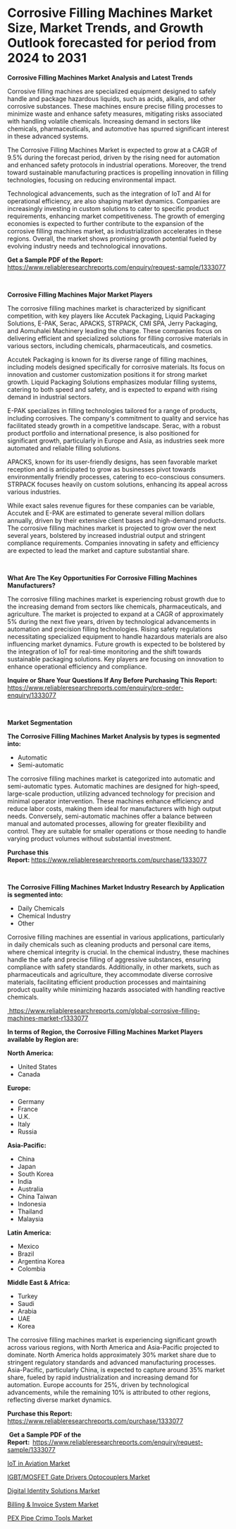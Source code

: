 <p><h1>Corrosive Filling Machines Market Size, Market Trends, and Growth Outlook forecasted for period from 2024 to 2031</h1></p><p><strong>Corrosive Filling Machines Market Analysis and Latest Trends</strong></p>
<p><p>Corrosive filling machines are specialized equipment designed to safely handle and package hazardous liquids, such as acids, alkalis, and other corrosive substances. These machines ensure precise filling processes to minimize waste and enhance safety measures, mitigating risks associated with handling volatile chemicals. Increasing demand in sectors like chemicals, pharmaceuticals, and automotive has spurred significant interest in these advanced systems.</p><p>The Corrosive Filling Machines Market is expected to grow at a CAGR of 9.5% during the forecast period, driven by the rising need for automation and enhanced safety protocols in industrial operations. Moreover, the trend toward sustainable manufacturing practices is propelling innovation in filling technologies, focusing on reducing environmental impact. </p><p>Technological advancements, such as the integration of IoT and AI for operational efficiency, are also shaping market dynamics. Companies are increasingly investing in custom solutions to cater to specific product requirements, enhancing market competitiveness. The growth of emerging economies is expected to further contribute to the expansion of the corrosive filling machines market, as industrialization accelerates in these regions. Overall, the market shows promising growth potential fueled by evolving industry needs and technological innovations.</p></p>
<p><strong>Get a Sample PDF of the Report:&nbsp;</strong> <a href="https://www.reliableresearchreports.com/enquiry/request-sample/1333077?utm_campaign=16&utm_medium=2&utm_source=Github&utm_content=ia&utm_term=01102024&utm_id=corrosive-filling-machines">https://www.reliableresearchreports.com/enquiry/request-sample/1333077</a></p>
<p>&nbsp;</p>
<p><strong>Corrosive Filling Machines Major Market Players</strong></p>
<p><p>The corrosive filling machines market is characterized by significant competition, with key players like Accutek Packaging, Liquid Packaging Solutions, E-PAK, Serac, APACKS, STRPACK, CMI SPA, Jerry Packaging, and Aomuhalei Machinery leading the charge. These companies focus on delivering efficient and specialized solutions for filling corrosive materials in various sectors, including chemicals, pharmaceuticals, and cosmetics.</p><p>Accutek Packaging is known for its diverse range of filling machines, including models designed specifically for corrosive materials. Its focus on innovation and customer customization positions it for strong market growth. Liquid Packaging Solutions emphasizes modular filling systems, catering to both speed and safety, and is expected to expand with rising demand in industrial sectors.</p><p>E-PAK specializes in filling technologies tailored for a range of products, including corrosives. The company's commitment to quality and service has facilitated steady growth in a competitive landscape. Serac, with a robust product portfolio and international presence, is also positioned for significant growth, particularly in Europe and Asia, as industries seek more automated and reliable filling solutions.</p><p>APACKS, known for its user-friendly designs, has seen favorable market reception and is anticipated to grow as businesses pivot towards environmentally friendly processes, catering to eco-conscious consumers. STRPACK focuses heavily on custom solutions, enhancing its appeal across various industries.</p><p>While exact sales revenue figures for these companies can be variable, Accutek and E-PAK are estimated to generate several million dollars annually, driven by their extensive client bases and high-demand products. The corrosive filling machines market is projected to grow over the next several years, bolstered by increased industrial output and stringent compliance requirements. Companies innovating in safety and efficiency are expected to lead the market and capture substantial share.</p></p>
<p>&nbsp;</p>
<p><strong>What Are The Key Opportunities For Corrosive Filling Machines Manufacturers?</strong></p>
<p><p>The corrosive filling machines market is experiencing robust growth due to the increasing demand from sectors like chemicals, pharmaceuticals, and agriculture. The market is projected to expand at a CAGR of approximately 5% during the next five years, driven by technological advancements in automation and precision filling technologies. Rising safety regulations necessitating specialized equipment to handle hazardous materials are also influencing market dynamics. Future growth is expected to be bolstered by the integration of IoT for real-time monitoring and the shift towards sustainable packaging solutions. Key players are focusing on innovation to enhance operational efficiency and compliance.</p></p>
<p><strong>Inquire or Share Your Questions If Any Before Purchasing This Report:</strong> <a href="https://www.reliableresearchreports.com/enquiry/pre-order-enquiry/1333077?utm_campaign=16&utm_medium=2&utm_source=Github&utm_content=ia&utm_term=01102024&utm_id=corrosive-filling-machines">https://www.reliableresearchreports.com/enquiry/pre-order-enquiry/1333077</a></p>
<p>&nbsp;</p>
<p><strong>Market Segmentation</strong></p>
<p><strong>The Corrosive Filling Machines Market Analysis by types is segmented into:</strong></p>
<p><ul><li>Automatic</li><li>Semi-automatic</li></ul></p>
<p><p>The corrosive filling machines market is categorized into automatic and semi-automatic types. Automatic machines are designed for high-speed, large-scale production, utilizing advanced technology for precision and minimal operator intervention. These machines enhance efficiency and reduce labor costs, making them ideal for manufacturers with high output needs. Conversely, semi-automatic machines offer a balance between manual and automated processes, allowing for greater flexibility and control. They are suitable for smaller operations or those needing to handle varying product volumes without substantial investment.</p></p>
<p><strong>Purchase this Report:&nbsp;</strong><a href="https://www.reliableresearchreports.com/purchase/1333077?utm_campaign=16&utm_medium=2&utm_source=Github&utm_content=ia&utm_term=01102024&utm_id=corrosive-filling-machines">https://www.reliableresearchreports.com/purchase/1333077</a></p>
<p>&nbsp;</p>
<p><strong>The Corrosive Filling Machines Market Industry Research by Application is segmented into:</strong></p>
<p><ul><li>Daily Chemicals</li><li>Chemical Industry</li><li>Other</li></ul></p>
<p><p>Corrosive filling machines are essential in various applications, particularly in daily chemicals such as cleaning products and personal care items, where chemical integrity is crucial. In the chemical industry, these machines handle the safe and precise filling of aggressive substances, ensuring compliance with safety standards. Additionally, in other markets, such as pharmaceuticals and agriculture, they accommodate diverse corrosive materials, facilitating efficient production processes and maintaining product quality while minimizing hazards associated with handling reactive chemicals.</p></p>
<p><a href="https://www.reliableresearchreports.com/global-corrosive-filling-machines-market-r1333077?utm_campaign=16&utm_medium=2&utm_source=Github&utm_content=ia&utm_term=01102024&utm_id=corrosive-filling-machines">&nbsp;https://www.reliableresearchreports.com/global-corrosive-filling-machines-market-r1333077</a></p>
<p><strong>In terms of Region, the Corrosive Filling Machines Market Players available by Region are:</strong></p>
<p>
    <p> <strong> North America: </strong>
        <ul>
            <li>United States</li>
            <li>Canada</li>
        </ul>
        </p> 
    <p> <strong> Europe: </strong>
        <ul>
            <li>Germany</li>
            <li>France</li>
            <li>U.K.</li>
            <li>Italy</li>
            <li>Russia</li>
        </ul>
        </p> 
    <p> <strong> Asia-Pacific: </strong>
        <ul>
            <li>China</li>
            <li>Japan</li>
            <li>South Korea</li>
            <li>India</li>
            <li>Australia</li>
            <li>China Taiwan</li>
            <li>Indonesia</li>
            <li>Thailand</li>
            <li>Malaysia</li>
        </ul>
        </p> 
    <p> <strong> Latin America: </strong>
        <ul>
            <li>Mexico</li>
            <li>Brazil</li>
            <li>Argentina Korea</li>
            <li>Colombia</li>
        </ul>
        </p> 
    <p> <strong> Middle East & Africa: </strong>
        <ul>
            <li>Turkey</li>
            <li>Saudi</li>
            <li>Arabia</li>
            <li>UAE</li>
            <li>Korea</li>
        </ul>
    </p>
    </p>
<p><p>The corrosive filling machines market is experiencing significant growth across various regions, with North America and Asia-Pacific projected to dominate. North America holds approximately 30% market share due to stringent regulatory standards and advanced manufacturing processes. Asia-Pacific, particularly China, is expected to capture around 35% market share, fueled by rapid industrialization and increasing demand for automation. Europe accounts for 25%, driven by technological advancements, while the remaining 10% is attributed to other regions, reflecting diverse market dynamics.</p></p>
<p><strong>Purchase this Report: </strong><a href="https://www.reliableresearchreports.com/purchase/1333077?utm_campaign=16&utm_medium=2&utm_source=Github&utm_content=ia&utm_term=01102024&utm_id=corrosive-filling-machines">https://www.reliableresearchreports.com/purchase/1333077</a></p>
<p>&nbsp;<strong>Get a Sample PDF of the Report:&nbsp;&nbsp;</strong><a href="https://www.reliableresearchreports.com/enquiry/request-sample/1333077?utm_campaign=16&utm_medium=2&utm_source=Github&utm_content=ia&utm_term=01102024&utm_id=corrosive-filling-machines">https://www.reliableresearchreports.com/enquiry/request-sample/1333077</a></p>
<p><strong></strong></p>
<p><p><a href="https://www.linkedin.com/pulse/charting-future-comprehensive-analysis-global-iot-aviation-h6eqf?utm_campaign=16&utm_medium=2&utm_source=Github&utm_content=ia&utm_term=01102024&utm_id=corrosive-filling-machines">IoT in Aviation Market</a></p><p><a href="https://issuu.com/reportprime-2/docs/igbtmosfet-gate-drivers-optocoupler_20b65d51542c2c?utm_campaign=16&utm_medium=2&utm_source=Github&utm_content=ia&utm_term=01102024&utm_id=corrosive-filling-machines">IGBT/MOSFET Gate Drivers Optocouplers Market</a></p><p><a href="https://www.linkedin.com/pulse/global-digital-identity-solutions-industry-analysis-report-market-uyhif?utm_campaign=16&utm_medium=2&utm_source=Github&utm_content=ia&utm_term=01102024&utm_id=corrosive-filling-machines">Digital Identity Solutions Market</a></p><p><a href="https://github.com/JosephineMcguire65/Market-Research-Report-List-1/blob/main/billing-invoice-system-market.md?utm_campaign=16&utm_medium=2&utm_source=Github&utm_content=ia&utm_term=01102024&utm_id=corrosive-filling-machines">Billing & Invoice System Market</a></p><p><a href="https://github.com/NathanCarter327/Market-Research-Report-List-1/blob/main/pex-pipe-crimp-tools-market.md?utm_campaign=16&utm_medium=2&utm_source=Github&utm_content=ia&utm_term=01102024&utm_id=corrosive-filling-machines">PEX Pipe Crimp Tools Market</a></p></p>